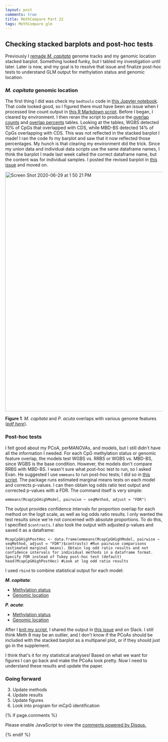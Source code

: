 ```yaml
---
layout: post
comments: true
title: MethCompare Part 22
tags: MethCompare glm
---
```


## Checking stacked barplots and post-hoc tests

Previously I [remade *M. capitata*](https://yaaminiv.github.io/MethCompare-Part21/) genome tracks and my genomic location stacked barplot. Something looked funky, but I tabled my investigation until later. Later is now, and my goal is to resolve that issue and finalize post-hoc tests to understand GLM output for methylation status and genomic location.

### *M. capitata* genomic location

The first thing I did was check my `bedtools` code in [this Jupyter notebook](https://github.com/hputnam/Meth_Compare/blob/master/scripts/Characterizing-CpG-Methylation-5x-Union.ipynb). That code looked good, so I figured there must have been an issue when I processed line count output in [this R Markdown script](https://github.com/hputnam/Meth_Compare/blob/master/scripts/Characterizing-CpG-Methylation-5x-Union-Summary-Plots.Rmd). Before I began, I cleared by environment. I then reran the script to produce the [overlap counts](https://github.com/hputnam/Meth_Compare/blob/master/analyses/Characterizing-CpG-Methylation-5x/Mcap/Mcap_union-Genomic-Location-Counts.txt) and [overlap percents](https://github.com/hputnam/Meth_Compare/blob/master/analyses/Characterizing-CpG-Methylation-5x/Mcap/Mcap_union-Genomic-Location-Percents.txt) tables. Looking at the tables, WGBS detected 10% of CpGs that overlapped with CDS, while MBD-BS detected 14% of CpGs overlapping with CDS. This was not reflected in the stacked barplot I made! I ran the code fo my barplot and saw that it now reflected those percentages. My hunch is that clearing my environment did the trick. Since my union data and individual data scripts use the same dataframe names, I think the barplot I made last week called the correct dataframe name, but the content was for individual samples. I posted the revised barplot in [this issue](https://github.com/hputnam/Meth_Compare/issues/84) and moved on.

<img width="766" alt="Screen Shot 2020-06-29 at 1 50 21 PM" src="https://user-images.githubusercontent.com/22335838/86054709-7c3efd00-ba0f-11ea-89a7-3cf564c5aa1a.png">

**Figure 1**. *M. capitata* and *P. acuta* overlaps with various genome features ([*pdf here*](https://github.com/hputnam/Meth_Compare/blob/master/Output/Union-CpG-Features-Multipanel.pdf)).

### Post-hoc tests

I felt good about my PCoA, perMANOVAs, and models, but I still didn't have all the information I needed. For each CpG methylation status or genomic feature overlap, the models test WGBS vs. RRBS or WGBS vs. MBD-BS, since WGBS is the base condition. However, the models don't compare RRBS with MBD-BS. I wasn't sure what post-hoc test to run, so I asked Evan. He suggested I use `emmeans` to run post-hoc tests; I did so in [this script](https://github.com/hputnam/Meth_Compare/blob/master/scripts/Characterizing-CpG-Methylation.Rmd). The package runs estimated marginal means tests on each model and corrects p-values. I can then obtain log odds ratio test output and corrected p-values with a FDR. The command itself is very simple:

```
emmeans(McapCpGHighModel, pairwise ~ seqMethod, adjust = "FDR")
```

The output provides confidence intervals for proportion overlap for each method on the logit scale, as well as log odds ratio results. I only wanted the test results since we're not concerned with absolute proportions. To do this, I specified `$contrasts`. I also took the output with adjusted p-values and saved it as a dataframe:

```
McapCpGHighPostHoc <- data.frame(emmeans(McapCpGHighModel, pairwise ~ seqMethod, adjust = "FDR")$contrasts) #Run pairwise comparisons (estimated marginal means). Obtain log odd ratio results and not confidence intervals for individual methods in a dataframe format. Specify FDR instead of Tukey post-hoc test (default)
head(McapCpGHighPostHoc) #Look at log odd ratio results
```

I used `rbind` to combine statistical output for each model:

***M. capitata***:

- [Methylation status](https://github.com/hputnam/Meth_Compare/blob/master/analyses/Characterizing-CpG-Methylation-5x/Mcap/Mcap-CpG-Type-StatResults.txt)
- [Genomic location](https://github.com/hputnam/Meth_Compare/blob/master/analyses/Characterizing-CpG-Methylation-5x/Mcap/Mcap-CpG-Overlap-StatResults.txt)

***P. acuta***:

- [Methylation status](https://github.com/hputnam/Meth_Compare/blob/master/analyses/Characterizing-CpG-Methylation-5x/Pact/Pact-CpG-Type-StatResults.txt)
- [Genomic location](https://github.com/hputnam/Meth_Compare/blob/master/analyses/Characterizing-CpG-Methylation-5x/Pact/Pact-CpG-Overlap-StatResults.txt)

After I [knit my script](https://github.com/hputnam/Meth_Compare/blob/master/scripts/Characterizing-CpG-Methylation.md), I shared the output in [this issue](https://github.com/hputnam/Meth_Compare/issues/68) and on Slack. I still think Meth 8 may be an outlier, and I don't know if the PCoAs should be included with the stacked barplot as a multipanel plot, or if they should just go in the supplement.

I think that's it for my statistical analyses! Based on what we want for figures I can go back and make the PCoAs look pretty. Now I need to understand these results and update the paper.

### Going forward

3. Update methods
4. Update results
5. Update figures
4. Look into program for mCpG identification

{% if page.comments %}

<div id="disqus_thread"></div>
<script>

/**
*  RECOMMENDED CONFIGURATION VARIABLES: EDIT AND UNCOMMENT THE SECTION BELOW TO INSERT DYNAMIC VALUES FROM YOUR PLATFORM OR CMS.
*  LEARN WHY DEFINING THESE VARIABLES IS IMPORTANT: https://disqus.com/admin/universalcode/#configuration-variables*/
/*
var disqus_config = function () {
this.page.url = PAGE_URL;  // Replace PAGE_URL with your page's canonical URL variable
this.page.identifier = PAGE_IDENTIFIER; // Replace PAGE_IDENTIFIER with your page's unique identifier variable
};
*/
(function() { // DON'T EDIT BELOW THIS LINE
var d = document, s = d.createElement('script');
s.src = 'https://the-responsible-grad-student.disqus.com/embed.js';
s.setAttribute('data-timestamp', +new Date());
(d.head || d.body).appendChild(s);
})();
</script>
<noscript>Please enable JavaScript to view the <a href="https://disqus.com/?ref_noscript">comments powered by Disqus.</a></noscript>

{% endif %}

<script id="dsq-count-scr" src="//the-responsible-grad-student.disqus.com/count.js" async></script>
  
